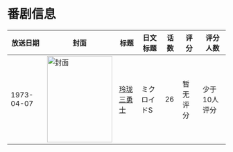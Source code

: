 # 番剧信息

|放送日期|封面|标题|日文标题|话数|评分|评分人数|
|---|---|---|---|---|---|---|
|1973-04-07|<img src="https://lain.bgm.tv/pic/cover/c/e4/55/257832_F2ezf.jpg" alt="封面" style="width:150px;height:200px;object-fit:cover;">|[玲珑三勇士](https://bangumi.tv/subject/257832)|ミクロイドS|26|暂无评分|少于10人评分|
